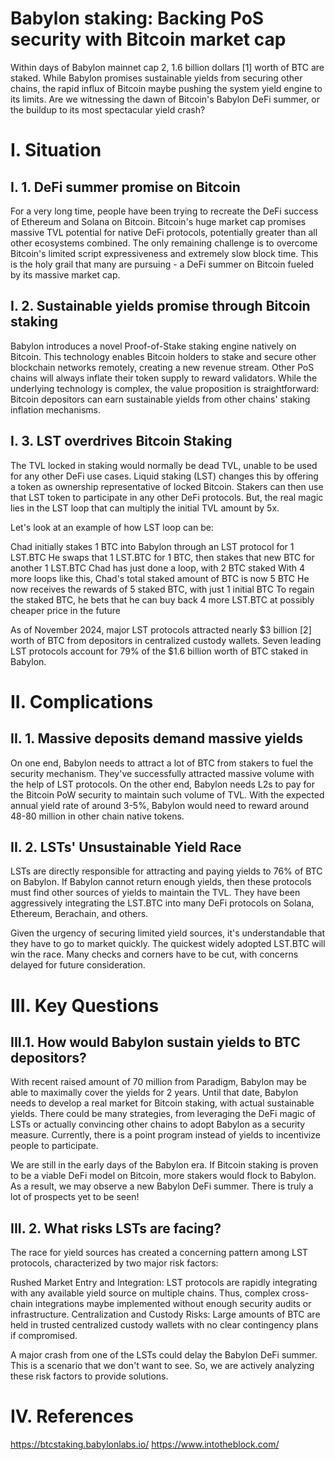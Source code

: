 # Babylon staking: Backing PoS security with Bitcoin market cap

Within days of Babylon mainnet cap 2, 1.6 billion dollars [1] worth of BTC are staked. While Babylon promises sustainable yields from securing other chains, the rapid influx of Bitcoin maybe pushing the system yield engine to its limits. Are we witnessing the dawn of Bitcoin's Babylon DeFi summer, or the buildup to its most spectacular yield crash?


# I. Situation
## I. 1. DeFi summer promise on Bitcoin
For a very long time, people have been trying to recreate the DeFi success of Ethereum and Solana on Bitcoin. Bitcoin's huge market cap promises massive TVL potential for native DeFi protocols, potentially greater than all other ecosystems combined. The only remaining challenge is to overcome Bitcoin's limited script expressiveness and extremely slow block time. This is the holy grail that many are pursuing - a DeFi summer on Bitcoin fueled by its massive market cap.


## I. 2. Sustainable yields promise through Bitcoin staking
Babylon introduces a novel Proof-of-Stake staking engine natively on Bitcoin. This technology enables Bitcoin holders to stake and secure other blockchain networks remotely, creating a new revenue stream. Other PoS chains will always inflate their token supply to reward validators. While the underlying technology is complex, the value proposition is straightforward: Bitcoin depositors can earn sustainable yields from other chains' staking inflation mechanisms.


## I. 3. LST overdrives Bitcoin Staking
The TVL locked in staking would normally be dead TVL, unable to be used for any other DeFi use cases. Liquid staking (LST) changes this by offering a token as ownership representative of locked Bitcoin. Stakers can then use that LST token to participate in any other DeFi protocols. But, the real magic lies in the LST loop that can multiply the initial TVL amount by 5x.


Let's look at an example of how LST loop can be:

Chad initially stakes 1 BTC into Babylon through an LST protocol for 1 LST.BTC
He swaps that 1 LST.BTC for 1 BTC, then stakes that new BTC for another 1 LST.BTC
Chad has just done a loop, with 2 BTC staked
With 4 more loops like this, Chad's total staked amount of BTC is now 5 BTC
He now receives the rewards of 5 staked BTC, with just 1 initial BTC
To regain the staked BTC, he bets that he can buy back 4 more LST.BTC at possibly cheaper price in the future

As of November 2024, major LST protocols attracted nearly $3 billion [2] worth of BTC from depositors in centralized custody wallets. Seven leading LST protocols account for 79% of the $1.6 billion worth of BTC staked in Babylon.


# II. Complications
## II. 1. Massive deposits demand massive yields
On one end, Babylon needs to attract a lot of BTC from stakers to fuel the security mechanism. They've successfully attracted massive volume with the help of LST protocols. On the other end, Babylon needs L2s to pay for the Bitcoin PoW security to maintain such volume of TVL. With the expected annual yield rate of around 3-5%, Babylon would need to reward around 48-80 million in other chain native tokens.



## II. 2. LSTs' Unsustainable Yield Race
LSTs are directly responsible for attracting and paying yields to 76% of BTC on Babylon. If Babylon cannot return enough yields, then these protocols must find other sources of yields to maintain the TVL. They have been aggressively integrating the LST.BTC into many DeFi protocols on Solana, Ethereum, Berachain, and others.


Given the urgency of securing limited yield sources, it's understandable that they have to go to market quickly. The quickest widely adopted LST.BTC will win the race. Many checks and corners have to be cut, with concerns delayed for future consideration.



# III. Key Questions
## III.1. How would Babylon sustain yields to BTC depositors?
With recent raised amount of 70 million from Paradigm, Babylon may be able to maximally cover the yields for 2 years. Until that date, Babylon needs to develop a real market for Bitcoin staking, with actual sustainable yields. There could be many strategies, from leveraging the DeFi magic of LSTs or actually convincing other chains to adopt Babylon as a security measure. Currently, there is a point program instead of yields to incentivize people to participate.


We are still in the early days of the Babylon era. If Bitcoin staking is proven to be a viable DeFi model on Bitcoin, more stakers would flock to Babylon. As a result, we may observe a new Babylon DeFi summer. There is truly a lot of prospects yet to be seen!



## III. 2. What risks LSTs are facing?
The race for yield sources has created a concerning pattern among LST protocols, characterized by two major risk factors:


Rushed Market Entry and Integration: LST protocols are rapidly integrating with any available yield source on multiple chains. Thus, complex cross-chain integrations maybe implemented without enough security audits or infrastructure.
Centralization and Custody Risks: Large amounts of BTC are held in trusted centralized custody wallets with no clear contingency plans if compromised.

A major crash from one of the LSTs could delay the Babylon DeFi summer. This is a scenario that we don't want to see. So, we are actively analyzing these risk factors to provide solutions.


# IV. References
https://btcstaking.babylonlabs.io/
https://www.intotheblock.com/